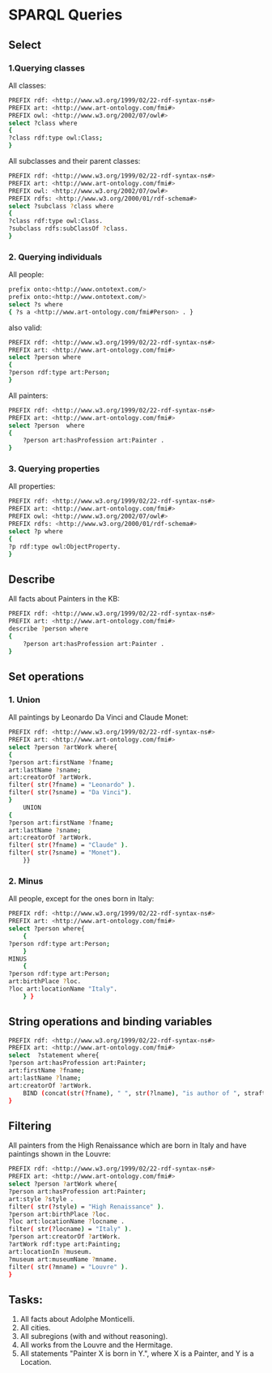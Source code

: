 # SPARQL Queries

## Select 

### 1.Querying classes

All classes: 

```sh
PREFIX rdf: <http://www.w3.org/1999/02/22-rdf-syntax-ns#>  
PREFIX art: <http://www.art-ontology.com/fmi#>
PREFIX owl: <http://www.w3.org/2002/07/owl#>
select ?class where
{
?class rdf:type owl:Class;
}
```

All subclasses and their parent classes: 

```sh
PREFIX rdf: <http://www.w3.org/1999/02/22-rdf-syntax-ns#>  
PREFIX art: <http://www.art-ontology.com/fmi#>
PREFIX owl: <http://www.w3.org/2002/07/owl#>
PREFIX rdfs: <http://www.w3.org/2000/01/rdf-schema#>
select ?subclass ?class where
{
?class rdf:type owl:Class.
?subclass rdfs:subClassOf ?class.
}
```

### 2. Querying individuals

All people: 

```sh
prefix onto:<http://www.ontotext.com/> 
prefix onto:<http://www.ontotext.com/> 
select ?s where
{ ?s a <http://www.art-ontology.com/fmi#Person> . }
```
also valid: 

```sh
PREFIX rdf: <http://www.w3.org/1999/02/22-rdf-syntax-ns#>  
PREFIX art: <http://www.art-ontology.com/fmi#>
select ?person where
{
?person rdf:type art:Person;
}
```

All painters: 

```sh
PREFIX rdf: <http://www.w3.org/1999/02/22-rdf-syntax-ns#>  
PREFIX art: <http://www.art-ontology.com/fmi#>
select ?person  where
{
    ?person art:hasProfession art:Painter . 
}
```

### 3. Querying properties

All properties: 

```sh
PREFIX rdf: <http://www.w3.org/1999/02/22-rdf-syntax-ns#>  
PREFIX art: <http://www.art-ontology.com/fmi#>
PREFIX owl: <http://www.w3.org/2002/07/owl#>
PREFIX rdfs: <http://www.w3.org/2000/01/rdf-schema#>
select ?p where
{
?p rdf:type owl:ObjectProperty.
}
```

## Describe 

All facts about Painters in the KB: 

```sh
PREFIX rdf: <http://www.w3.org/1999/02/22-rdf-syntax-ns#>  
PREFIX art: <http://www.art-ontology.com/fmi#>
describe ?person where
{
    ?person art:hasProfession art:Painter . 
}
```


## Set operations

### 1. Union

All paintings by Leonardo Da Vinci and Claude Monet:

```sh
PREFIX rdf: <http://www.w3.org/1999/02/22-rdf-syntax-ns#>  
PREFIX art: <http://www.art-ontology.com/fmi#>
select ?person ?artWork where{ 
{
?person art:firstName ?fname;
art:lastName ?sname;
art:creatorOf ?artWork.
filter( str(?fname) = "Leonardo" ).  
filter( str(?sname) = "Da Vinci").
}
    UNION 
{
?person art:firstName ?fname;
art:lastName ?sname;  
art:creatorOf ?artWork.
filter( str(?fname) = "Claude" ).  
filter( str(?sname) = "Monet").
    }} 
```

### 2. Minus

All people, except for the ones born in Italy: 

```sh
PREFIX rdf: <http://www.w3.org/1999/02/22-rdf-syntax-ns#>
PREFIX art: <http://www.art-ontology.com/fmi#>
select ?person where{ 
	{
?person rdf:type art:Person;
	}
MINUS
	{
?person rdf:type art:Person;
art:birthPlace ?loc.
?loc art:locationName "Italy".
    } }  
```
	
## String operations and binding variables 


```sh
PREFIX rdf: <http://www.w3.org/1999/02/22-rdf-syntax-ns#>
PREFIX art: <http://www.art-ontology.com/fmi#>
select  ?statement where{
?person art:hasProfession art:Painter;
art:firstName ?fname;   
art:lastName ?lname;   
art:creatorOf ?artWork.
    BIND (concat(str(?fname), " ", str(?lname), "is author of ", strafter(str(?artWork),str(art:)), ".") AS ?statement)
}
```

## Filtering

All painters from the High Renaissance which are born in Italy and have paintings shown in the Louvre: 

```sh
PREFIX rdf: <http://www.w3.org/1999/02/22-rdf-syntax-ns#>
PREFIX art: <http://www.art-ontology.com/fmi#>
select ?person ?artWork where{
?person art:hasProfession art:Painter;
art:style ?style .
filter( str(?style) = "High Renaissance" ).
?person art:birthPlace ?loc.
?loc art:locationName ?locname . 
filter( str(?locname) = "Italy" ).
?person art:creatorOf ?artWork.
?artWork rdf:type art:Painting;
art:locationIn ?museum.
?museum art:museumName ?mname. 
filter( str(?mname) = "Louvre" ).
}
```

## Tasks: 

1. All facts about Adolphe Monticelli.
2. All cities. 
3. All subregions (with and without reasoning). 
4. All works from the Louvre and the Hermitage.
5. All statements "Painter X is born in Y.", where X is a Painter, and Y is a Location.